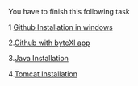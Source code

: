 You have to finish this following task

1 [Github Installation in windows ](https://youtu.be/nNSpALo1APg?si=65h51Uaf2niJVT6l)


2.[Github with byteXl app](https://youtu.be/zXudHfNGwzg?si=lOJkH_vyv5-RBYg-)


3.[Java Installation](https://youtu.be/qNG19CPY7LQ?si=kt03Pi0vopMkxi7h)


4.[Tomcat Installation](https://youtu.be/YElWSJEOTGM?si=bqWW2pOB4P29CCzf)
